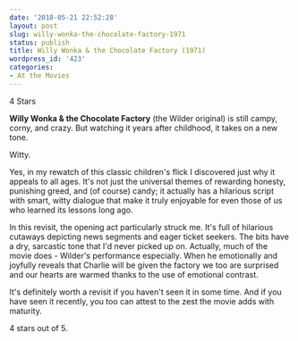 ```yaml
---
date: '2010-05-21 22:52:28'
layout: post
slug: willy-wonka-the-chocolate-factory-1971
status: publish
title: Willy Wonka & the Chocolate Factory (1971)
wordpress_id: '423'
categories:
- At the Movies
---
```


4 Stars

**Willy Wonka & the Chocolate Factory** (the Wilder original) is still campy, corny, and crazy. But watching it years after childhood, it takes on a new tone.

Witty.

Yes, in my rewatch of this classic children's flick I discovered just why it appeals to all ages. It's not just the universal themes of rewarding honesty, punishing greed, and (of course) candy; it actually has a hilarious script with smart, witty dialogue that make it truly enjoyable for even those of us who learned its lessons long ago.

In this revisit, the opening act particularly struck me. It's full of hilarious cutaways depicting news segments and eager ticket seekers. The bits have a dry, sarcastic tone that I'd never picked up on. Actually, much of the movie does - Wilder's performance especially. When he emotionally and joyfully reveals that Charlie will be given the factory we too are surprised and our hearts are warmed thanks to the use of emotional contrast.

It's definitely worth a revisit if you haven't seen it in some time. And if you have seen it recently, you too can attest to the zest the movie adds with maturity.

4 stars out of 5.